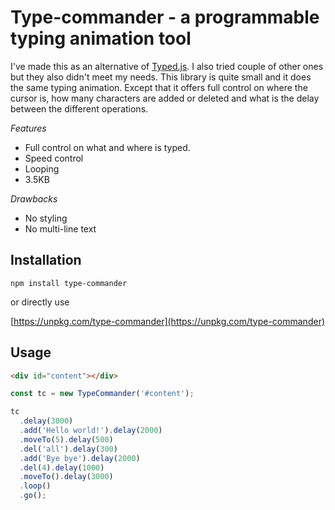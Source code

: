 # Type-commander - a programmable typing animation tool

I've made this as an alternative of [Typed.js](https://mattboldt.com/demos/typed-js/). I also tried couple of other ones but they also didn't meet my needs. This library is quite small and it does the same typing animation. Except that it offers full control on where the cursor is, how many characters are added or deleted and what is the delay between the different operations.

*Features*

* Full control on what and where is typed.
* Speed control
* Looping
* 3.5KB

*Drawbacks*

* No styling
* No multi-line text

## Installation

```
npm install type-commander
```

or directly use

[https://unpkg.com/type-commander](https://unpkg.com/type-commander)

## Usage

```html
<div id="content"></div>
```

```js
const tc = new TypeCommander('#content');

tc
  .delay(3000)
  .add('Hello world!').delay(2000)
  .moveTo(5).delay(500)
  .del('all').delay(300)
  .add('Bye bye').delay(2000)
  .del(4).delay(1000)
  .moveTo().delay(3000)
  .loop()
  .go();
```
